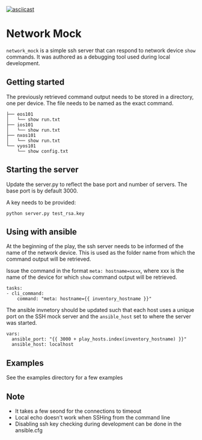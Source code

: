 [![asciicast](https://asciinema.org/a/DPBOfBH20kzdWaDPDla43SQYb.png)](https://asciinema.org/a/DPBOfBH20kzdWaDPDla43SQYb?speed=0.5&autoplay=1)

# Network Mock

`network_mock` is a simple ssh server that can respond to network device `show` commands. It was authored as a debugging tool used during local development.

## Getting started

The previously retrieved command output needs to be stored in a directory, one per device. The file needs to be named as the exact command.

```
├── eos101
│   └── show run.txt
├── ios101
│   └── show run.txt
├── nxos101
│   └── show run.txt
└── vyos101
    └── show config.txt
```

## Starting the server

Update the server.py to reflect the base port and number of servers.
The base port is by default 3000.

A key needs to be provided:

```
python server.py test_rsa.key
```

## Using with ansible

At the beginning of the play, the ssh server needs to be informed of the name of the network device.  This is used as the folder name from which the command output will be retrieved.

Issue the command in the format `meta: hostname=xxxx`, where xxx is the name of the device for which `show` command output will be retrieved.

```
tasks:
- cli_command:
    command: "meta: hostname={{ inventory_hostname }}"
```

The ansible invnetory should be updated such that each host uses a unique port on the SSH mock server and the `ansible_host` set to where the server was started.

```
vars:
  ansible_port: "{{ 3000 + play_hosts.index(inventory_hostname) }}"
  ansible_host: localhost
```
## Examples

See the examples directory for a few examples

## Note

- It takes a few seond for the connections to timeout
- Local echo doesn't work when SSHing from the command line
- Disabling ssh key checking during development can be done in the ansible.cfg
